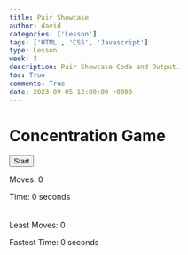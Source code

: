 ```yaml
---
title: Pair Showcase
author: david
categories: ['Lesson']
tags: ['HTML', 'CSS', 'Javascript']
type: Lesson
week: 3
description: Pair Showcase Code and Output.
toc: True
comments: True
date: 2023-09-05 12:00:00 +0000
---
```


<body>
  <style>
    .gameBoard {
        display: grid;
        grid-template-columns: repeat(4, 0fr);
        grid-gap: 10px;
        margin-top: 20px;
    }
    .gameCard {
        width: 100px;
        height: 100px;
        align-items: center;
        cursor: pointer;
        transform: rotateY(180deg);
        transition: transform 0.5s ease;
    }
    .gameCard.flipped {
        background-color: #fff;
    }
    .gameCard img {
      width: 100%;
      height: 100%;
      border-radius: 0px;
    }
    .gameCard.flipped {
      transform: rotateY(0deg);
    }
    .cardBack {
        width: 100%;
        height: 100%;
        background-image: url('{{ site.baseurl }}/assets/img/post_images/cardBack.png');
        background-size: cover;
        position: absolute;
        backface-visibility: hidden;
        transition: transform 0.5s ease;
    }
    .gameCard.flipped .cardBack {
        transform: rotateY(180deg);
    }
  </style>

  <div class="game-container">
    <h1>Concentration Game</h1>
      <button id="startButton">Start</button>
      <p>Moves: <span id="moveCount">0</span></p>
      <p>Time: <span id="timer">0</span> seconds</p>
    <div class="gameBoard" id="gameBoard"></div>
      <p>Least Moves: <span id="leastMoveCount">0</span></p>
      <p>Fastest Time: <span id="fastestTime">0</span> seconds</p>
  </div>
  
  <script src="{{ site.baseurl }}/assets/js/pages/pair-showcase.js"></script>
</body>
